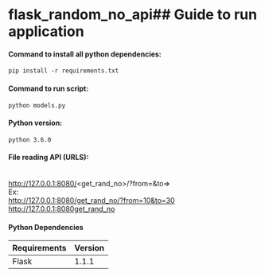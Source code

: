 # flask_random_no_api## Guide to run application

#### Command to install all python dependencies:

`pip install -r requirements.txt`

#### Command to run script:

`python models.py`

#### Python version:

`python 3.6.0`

#### File reading API (URLS):
<br/>http://127.0.0.1:8080/<get_rand_no>/?from=<start no>&to=<end number>>
<br/>Ex:  
http://127.0.0.1:8080/get_rand_no/?from=10&to=30
<br/> http://127.0.0.1:8080get_rand_no

#### Python Dependencies

| Requirements | Version |
|:-------------|:--------|
| Flask        | 1.1.1   |



